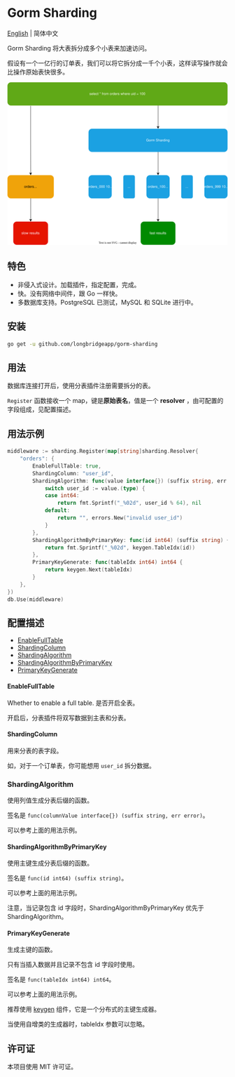 # Gorm Sharding

[English](./README.md) | 简体中文

Gorm Sharding 将大表拆分成多个小表来加速访问。

假设有一个一亿行的订单表，我们可以将它拆分成一千个小表，这样读写操作就会比操作原始表快很多。

![场景示例](./images/example-scenario.svg)

## 特色

- 非侵入式设计。加载插件，指定配置，完成。
- 快。没有网络中间件，跟 Go 一样快。
- 多数据库支持。PostgreSQL 已测试，MySQL 和 SQLite 进行中。

## 安装

```bash
go get -u github.com/longbridgeapp/gorm-sharding
```

## 用法

数据库连接打开后，使用分表插件注册需要拆分的表。

`Register` 函数接收一个 map，键是**原始表名**，值是一个 **resolver** ，由可配置的字段组成，见配置描述。

## 用法示例

```go
middleware := sharding.Register(map[string]sharding.Resolver{
	"orders": {
		EnableFullTable: true,
		ShardingColumn: "user_id",
		ShardingAlgorithm: func(value interface{}) (suffix string, err error) {
			switch user_id := value.(type) {
			case int64:
				return fmt.Sprintf("_%02d", user_id % 64), nil
			default:
				return "", errors.New("invalid user_id")
			}
		},
		ShardingAlgorithmByPrimaryKey: func(id int64) (suffix string) {
			return fmt.Sprintf("_%02d", keygen.TableIdx(id))
		},
		PrimaryKeyGenerate: func(tableIdx int64) int64 {
			return keygen.Next(tableIdx)
		}
	},
})
db.Use(middleware)
```

## 配置描述

- [EnableFullTable](#EnableFullTable)
- [ShardingColumn](#ShardingColumn)
- [ShardingAlgorithm](#ShardingAlgorithm)
- [ShardingAlgorithmByPrimaryKey](#ShardingAlgorithmByPrimaryKey)
- [PrimaryKeyGenerate](#PrimaryKeyGenerate)

#### EnableFullTable

Whether to enable a full table.
是否开启全表。

开启后，分表插件将双写数据到主表和分表。

#### ShardingColumn

用来分表的表字段。

如，对于一个订单表，你可能想用 `user_id` 拆分数据。

### ShardingAlgorithm

使用列值生成分表后缀的函数。

签名是 `func(columnValue interface{}) (suffix string, err error)`。

可以参考上面的用法示例。

#### ShardingAlgorithmByPrimaryKey

使用主键生成分表后缀的函数。

签名是 `func(id int64) (suffix string)`。

可以参考上面的用法示例。

注意，当记录包含 id 字段时，ShardingAlgorithmByPrimaryKey 优先于 ShardingAlgorithm。

#### PrimaryKeyGenerate

生成主键的函数。

只有当插入数据并且记录不包含 id 字段时使用。

签名是 `func(tableIdx int64) int64`。

可以参考上面的用法示例。

推荐使用 [keygen](https://github.com/longbridgeapp/gorm-sharding/tree/main/keygen) 组件，它是一个分布式的主键生成器。

当使用自增类的生成器时，tableIdx 参数可以忽略。

## 许可证

本项目使用 MIT 许可证。

